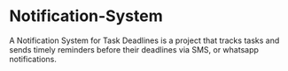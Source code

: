 # Notification-System
A Notification System for Task Deadlines is a project that tracks tasks and sends timely reminders before their deadlines via SMS, or whatsapp notifications.
